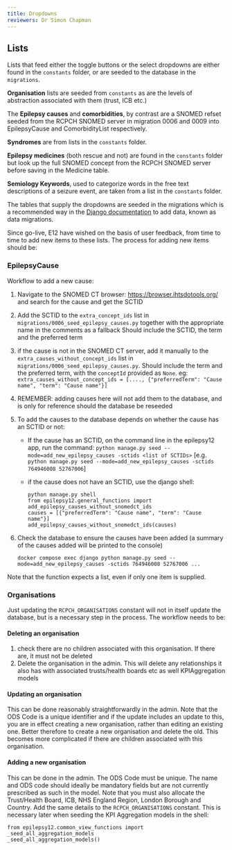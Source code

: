 ```yaml
---
title: Dropdowns
reviewers: Dr Simon Chapman
---
```


## Lists

Lists that feed either the toggle buttons or the select dropdowns are either found in the `constants` folder, or are seeded to the database in the `migrations`.

**Organisation** lists are seeded from `constants` as are the levels of abstraction associated with them (trust, ICB etc.)

The **Epilepsy causes** and **comorbidities**, by contrast are a SNOMED refset seeded from the RCPCH SNOMED server in migration 0006 and 0009 into EpilepsyCause and ComorbidityList respectively.

**Syndromes** are from lists in the `constants` folder.

**Epilepsy medicines** (both rescue and not) are found in the `constants` folder but look up the full SNOMED concept from the RCPCH SNOMED server before saving in the Medicine table.

**Semiology Keywords**, used to categorize words in the free text descriptions of a seizure event, are taken from a list in the `constants` folder.

The tables that supply the dropdowns are seeded in the migrations which is a recommended way in the [Django documentation](https://docs.djangoproject.com/en/5.0/topics/migrations/#data-migrations) to add data, known as data migrations.

Since go-live, E12 have wished on the basis of user feedback, from time to time to add new items to these lists. The process for adding new items should be:

### EpilepsyCause

Workflow to add a new cause:

1. Navigate to the SNOMED CT browser: https://browser.ihtsdotools.org/ and search for the cause and get the SCTID
2. Add the SCTID to the `extra_concept_ids` list in `migrations/0006_seed_epilepsy_causes.py` together with the appropriate name in the comments as a fallback Should include the SCTID, the term and the preferred term
3. if the cause is not in the SNOMED CT server, add it manually to the `extra_causes_without_concept_ids` list in `migrations/0006_seed_epilepsy_causes.py`. Should include the term and the preferred term, with the `conceptId` provided as `None`.
eg: `extra_causes_without_concept_ids = [...., {"preferredTerm": "Cause name", "term": "Cause name"}]`
4. REMEMBER: adding causes here will not add them to the database, and is only for reference should the database be reseeded
5. To add the causes to the database depends on whether the cause has an SCTID or not:
    - If the cause has an SCTID, on the command line in the epilepsy12 app, run the command:
    `python manage.py seed --mode=add_new_epilepsy_causes -sctids <list of SCTIDs>`
    [e.g. `python manage.py seed --mode=add_new_epilepsy_causes -sctids 764946008 52767006`]
    - if the cause does not have an SCTID, use the django shell:
  
        ```console
        python manage.py shell
        from epilepsy12.general_functions import add_epilepsy_causes_without_snomedct_ids
        causes = [{"preferredTerm": "Cause name", "term": "Cause name"}]
        add_epilepsy_causes_without_snomedct_ids(causes)
        ```

6. Check the database to ensure the causes have been added (a summary of the causes added will be printed to the console)

    ```console
    docker compose exec django python manage.py seed --mode=add_new_epilepsy_causes -sctids 764946008 52767006 ...
    ```

Note that the function expects a list, even if only one item is supplied.

<!-- There will need to be further documentation added here for new organisations and trust, as well as new comorbidities, and possibly medications and so on. For now, this is the workflow for EpilepsyCauses -->

### Organisations

Just updating the `RCPCH_ORGANISATIONS` constant will not in itself update the database, but is a necessary step in the process. The workflow needs to be:

#### Deleting an organisation

1. check there are no children associated with this organisation. If there are, it must not be deleted
2. Delete the organisation in the admin. This will delete any relationships it also has with associated trusts/health boards etc as well KPIAggregation models

#### Updating an organisation

This can be done reasonably straightforwardly in the admin. Note that the ODS Code is a unique identifier and if the update includes an update to this, you are in effect creating a new organisation, rather than editing an existing one. Better therefore to create a new organisation and delete the old. This becomes more complicated if there are children associated with this organisation.

#### Adding a new organisation

This can be done in the admin. The ODS Code must be unique. The name and ODS code should ideally be mandatory fields but are not currently prescribed as such in the model. Note that you must also allocate the Trust/Health Board, ICB, NHS England Region, London Borough and Country.
Add the same details to the `RCPCH_ORGANISATIONS` constant. This is necessary later when seeding the KPI Aggregation models
in the shell:

```console
from epilepsy12.common_view_functions import _seed_all_aggregation_models
_seed_all_aggregation_models()
```
